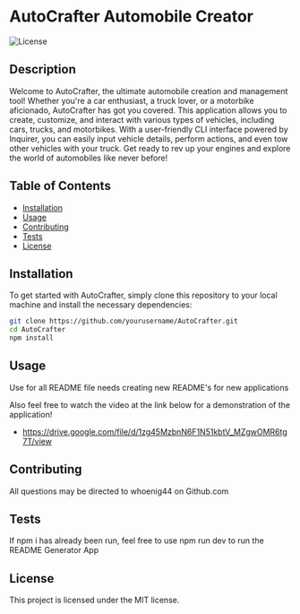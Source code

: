# AutoCrafter Automobile Creator

![License](https://img.shields.io/badge/License-MIT-blue.svg)

## Description

Welcome to AutoCrafter, the ultimate automobile creation and management tool! Whether you're a car enthusiast, a truck lover, or a motorbike aficionado, AutoCrafter has got you covered. This application allows you to create, customize, and interact with various types of vehicles, including cars, trucks, and motorbikes. With a user-friendly CLI interface powered by Inquirer, you can easily input vehicle details, perform actions, and even tow other vehicles with your truck. Get ready to rev up your engines and explore the world of automobiles like never before!

## Table of Contents

- [Installation](#installation)
- [Usage](#usage)
- [Contributing](#contributing)
- [Tests](#tests)
- [License](#license)

## Installation

To get started with AutoCrafter, simply clone this repository to your local machine and install the necessary dependencies:

```sh
git clone https://github.com/yourusername/AutoCrafter.git
cd AutoCrafter
npm install
```

## Usage

Use for all README file needs creating new README's for new applications

Also feel free to watch the video at the link below for a demonstration of the application!
- https://drive.google.com/file/d/1zg45MzbnN6F1N51kbtV_MZgwOMR6tg7T/view

## Contributing

All questions may be directed to whoenig44 on Github.com

## Tests

If npm i has already been run, feel free to use npm run dev to run the README Generator App

## License

This project is licensed under the MIT license.
